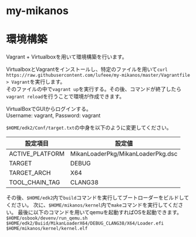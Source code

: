 # my-mikanos

# 環境構築
Vagrant + Virtualboxを用いて環境構築を行います。  
  
VirtualboxとVagrantをインストールし、特定のファイルを用いて`curl https://raw.githubusercontent.com/lufeee/my-mikanos/master/Vagrantfile > Vagrant`を実行します。  
そのファイルの中で`vagrant up`を実行する。その後、コマンドが終了したら`vagrant reload`を行うことで環境が作成できます。  
  
VirtualBoxでGUIからログインする。  
Username: vagrant, Password: vagrant  

`$HOME/edk2/Conf/target.txt`の中身を以下のように変更してください。  
  
| 設定項目        | 設定値                            |
|-----------------|-----------------------------------|
| ACTIVE_PLATFORM | MikanLoaderPkg/MikanLoaderPkg.dsc |
| TARGET          | DEBUG                             |
| TARGET_ARCH     | X64                               |
| TOOL_CHAIN_TAG  | CLANG38                           |
  
その後、`$HOME/edk2`内で`build`コマンドを実行してブートローダーをビルドしてください。
次に、`$HOME/mikanos/kernel`内で`make`コマンドを実行してください。
最後に以下のコマンドを用いてqemuを起動すればOSを起動できます。  
`$HOME/osbook/devenv/run_qemu.sh $HOME/edk2/Buiid/MikanLoaderX64/DEBUG_CLANG38/X64/Loader.efi $HOME/mikanos/kernel/kernel.elf`  
